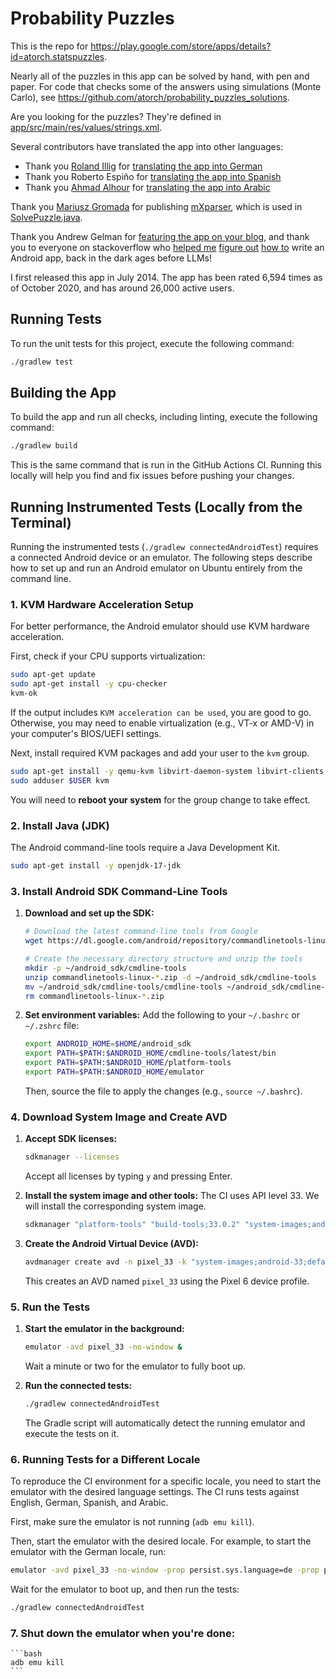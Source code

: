 # Probability Puzzles

This is the repo for https://play.google.com/store/apps/details?id=atorch.statspuzzles.

Nearly all of the puzzles in this app can be solved by hand, with pen and paper.
For code that checks some of the answers using simulations (Monte Carlo), see https://github.com/atorch/probability_puzzles_solutions.

Are you looking for the puzzles?
They're defined in [app/src/main/res/values/strings.xml](app/src/main/res/values/strings.xml).

Several contributors have translated the app into other languages:
- Thank you [Roland Illig](https://github.com/rillig)
for [translating the app into German](app/src/main/res/values-de/strings.xml)
- Thank you Roberto Espiño for [translating the app into Spanish](app/src/main/res/values-es/strings.xml)
- Thank you [Ahmad Alhour](https://github.com/aalhour) for [translating the app into Arabic](app/src/main/res/values-ar/strings.xml)

Thank you [Mariusz Gromada](https://github.com/mariuszgromada)
for publishing [mXparser](https://github.com/mariuszgromada/MathParser.org-mXparser),
which is used in [SolvePuzzle.java](app/src/main/java/atorch/statspuzzles/SolvePuzzle.java).

Thank you Andrew Gelman for
[featuring the app on your blog](https://statmodeling.stat.columbia.edu/2015/05/05/hes-looking-for-probability-puzzles/),
and thank you to everyone on stackoverflow who [helped me](https://stackoverflow.com/questions/48960080/empty-space-above-the-app-bar)
[figure out](https://stackoverflow.com/questions/27443006/setshareintent-when-a-new-fragment-is-displayed)
[how to](https://stackoverflow.com/questions/26495084/how-do-i-add-an-action-bar-to-a-swipe-view)
write an Android app, back in the dark ages before LLMs!

I first released this app in July 2014.
The app has been rated 6,594 times as of October 2020, and has around 26,000 active users.

## Running Tests

To run the unit tests for this project, execute the following command:

```bash
./gradlew test
```

## Building the App

To build the app and run all checks, including linting, execute the following command:

```bash
./gradlew build
```

This is the same command that is run in the GitHub Actions CI. Running this locally will help you find and fix issues before pushing your changes.

## Running Instrumented Tests (Locally from the Terminal)

Running the instrumented tests (`./gradlew connectedAndroidTest`) requires a connected Android device or an emulator. The following steps describe how to set up and run an Android emulator on Ubuntu entirely from the command line.

### 1. KVM Hardware Acceleration Setup

For better performance, the Android emulator should use KVM hardware acceleration.

First, check if your CPU supports virtualization:
```bash
sudo apt-get update
sudo apt-get install -y cpu-checker
kvm-ok
```
If the output includes `KVM acceleration can be used`, you are good to go. Otherwise, you may need to enable virtualization (e.g., VT-x or AMD-V) in your computer's BIOS/UEFI settings.

Next, install required KVM packages and add your user to the `kvm` group.
```bash
sudo apt-get install -y qemu-kvm libvirt-daemon-system libvirt-clients bridge-utils
sudo adduser $USER kvm
```
You will need to **reboot your system** for the group change to take effect.

### 2. Install Java (JDK)

The Android command-line tools require a Java Development Kit.
```bash
sudo apt-get install -y openjdk-17-jdk
```

### 3. Install Android SDK Command-Line Tools

1.  **Download and set up the SDK:**
    ```bash
    # Download the latest command-line tools from Google
    wget https://dl.google.com/android/repository/commandlinetools-linux-11076708_latest.zip

    # Create the necessary directory structure and unzip the tools
    mkdir -p ~/android_sdk/cmdline-tools
    unzip commandlinetools-linux-*.zip -d ~/android_sdk/cmdline-tools
    mv ~/android_sdk/cmdline-tools/cmdline-tools ~/android_sdk/cmdline-tools/latest
    rm commandlinetools-linux-*.zip
    ```

2.  **Set environment variables:**
    Add the following to your `~/.bashrc` or `~/.zshrc` file:
    ```bash
    export ANDROID_HOME=$HOME/android_sdk
    export PATH=$PATH:$ANDROID_HOME/cmdline-tools/latest/bin
    export PATH=$PATH:$ANDROID_HOME/platform-tools
    export PATH=$PATH:$ANDROID_HOME/emulator
    ```
    Then, source the file to apply the changes (e.g., `source ~/.bashrc`).

### 4. Download System Image and Create AVD

1.  **Accept SDK licenses:**
    ```bash
    sdkmanager --licenses
    ```
    Accept all licenses by typing `y` and pressing Enter.

2.  **Install the system image and other tools:**
    The CI uses API level 33. We will install the corresponding system image.
    ```bash
    sdkmanager "platform-tools" "build-tools;33.0.2" "system-images;android-33;default;x86_64" "emulator"
    ```

3.  **Create the Android Virtual Device (AVD):**
    ```bash
    avdmanager create avd -n pixel_33 -k "system-images;android-33;default;x86_64" --device "pixel_6"
    ```
    This creates an AVD named `pixel_33` using the Pixel 6 device profile.

### 5. Run the Tests

1.  **Start the emulator in the background:**
    ```bash
    emulator -avd pixel_33 -no-window &
    ```
    Wait a minute or two for the emulator to fully boot up.

2.  **Run the connected tests:**
    ```bash
    ./gradlew connectedAndroidTest
    ```
    The Gradle script will automatically detect the running emulator and execute the tests on it.

### 6. Running Tests for a Different Locale

To reproduce the CI environment for a specific locale, you need to start the emulator with the desired language settings. The CI runs tests against English, German, Spanish, and Arabic.

First, make sure the emulator is not running (`adb emu kill`).

Then, start the emulator with the desired locale. For example, to start the emulator with the German locale, run:

```bash
emulator -avd pixel_33 -no-window -prop persist.sys.language=de -prop persist.sys.country=DE &
```

Wait for the emulator to boot up, and then run the tests:

```bash
./gradlew connectedAndroidTest
```

### 7. Shut down the emulator when you're done:
    ```bash
    adb emu kill
    ```
